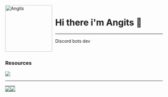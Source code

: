 <img width="150" height="150" align="left" style="float: left; margin: 0 10px 0 0;" alt="Angits" src="https://avatars.githubusercontent.com/u/101424755?v=4">

# Hi there i'm Angits 🦝

---

Discord bots dev

##

<div align="auto" style="display: inline-block;">
   <h3 align="auto">Resources</h1>
    <img src="https://skillicons.dev/icons?i=py,ruby,postgres,markdown, bots,vscode,bash,git,linux" />
</div>

---

<table>
    <tr>
       <td align="center" style="padding: 0; width: 50%;">
          <img
             align="center"
             style="padding: 0;"
             src="https://github-readme-stats.vercel.app/api/?username=Angits&show_icons=true&title_color=4F8CC9&text_color=9f9f9f&bg_color=00000000&hide_border=true&icon_color=4F8CC9&hide_title=true&count_private=true"
          />
       </td>
       <td align="center" style="padding:0;width:50%;">
          <img
             align="center"
             style="padding:0;"
             src="https://github-readme-stats.vercel.app/api/top-langs/?username=Angits&layout=compact&show_icons=true&title_color=4F8CC9&text_color=9f9f9f&bg_color=00000000&hide_border=true&icon_color=00000000&count_private=true"
          />
       </td>
    </tr>
</table>
